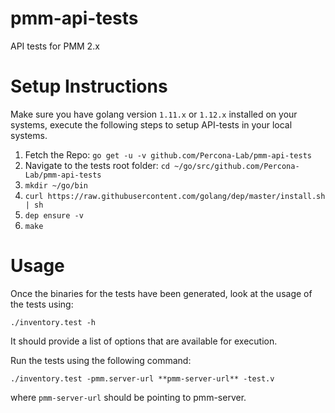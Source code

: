 # pmm-api-tests

API tests for PMM 2.x

# Setup Instructions

Make sure you have golang version `1.11.x` or `1.12.x` installed on your systems, execute the following steps
to setup API-tests in your local systems.

1. Fetch the Repo: `go get -u -v github.com/Percona-Lab/pmm-api-tests`
2. Navigate to the tests root folder:  `cd ~/go/src/github.com/Percona-Lab/pmm-api-tests`
3. `mkdir ~/go/bin`
4. `curl https://raw.githubusercontent.com/golang/dep/master/install.sh | sh`
5. `dep ensure -v`
6. `make`

# Usage

Once the binaries for the tests have been generated, look at the usage of the tests using:
```
./inventory.test -h
```

It should provide a list of options that are available for execution.

Run the tests using the following command:

```
./inventory.test -pmm.server-url **pmm-server-url** -test.v
```

where `pmm-server-url` should be pointing to pmm-server.
